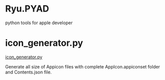 # Ryu.PYAD
python tools for apple developer

# icon_generator.py
[icon_generator.py](https://github.com/RyuSNes/Ryu.PYAD/blob/main/icon_generator.py)

Generate all size of Appicon files with complete AppIcon.appiconset folder and Contents.json file.
